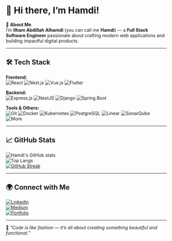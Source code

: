 # 👋 Hi there, I’m Hamdi!

🌱 **About Me**  
I’m **Ilham Abdillah Alhamdi** (you can call me **Hamdi**) — a **Full Stack Software Engineer** passionate about crafting modern web applications and building impactful digital products.

---

## 🛠️ Tech Stack

**Frontend:**  
![React](https://img.shields.io/badge/React-20232A?style=for-the-badge&logo=react&logoColor=61DAFB)
![Next.js](https://img.shields.io/badge/Next.js-000000?style=for-the-badge&logo=nextdotjs&logoColor=white)
![Vue.js](https://img.shields.io/badge/Vue.js-35495E?style=for-the-badge&logo=vuedotjs&logoColor=4FC08D)
![Flutter](https://img.shields.io/badge/Flutter-02569B?style=for-the-badge&logo=flutter&logoColor=white)

**Backend:**  
![Express.js](https://img.shields.io/badge/Express.js-000000?style=for-the-badge&logo=express&logoColor=white)
![NestJS](https://img.shields.io/badge/NestJS-E0234E?style=for-the-badge&logo=nestjs&logoColor=white)
![Django](https://img.shields.io/badge/Django-092E20?style=for-the-badge&logo=django&logoColor=white)
![Spring Boot](https://img.shields.io/badge/Spring_Boot-6DB33F?style=for-the-badge&logo=spring-boot&logoColor=white)

**Tools & Others:**  
![Git](https://img.shields.io/badge/Git-F05032?style=for-the-badge&logo=git&logoColor=white)
![Docker](https://img.shields.io/badge/Docker-2496ED?style=for-the-badge&logo=docker&logoColor=white)
![Kubernetes](https://img.shields.io/badge/Kubernetes-326CE5?style=for-the-badge&logo=kubernetes&logoColor=white)
![PostgreSQL](https://img.shields.io/badge/PostgreSQL-316192?style=for-the-badge&logo=postgresql&logoColor=white)
![Linear](https://img.shields.io/badge/Linear-5E6AD2?style=for-the-badge&logo=linear&logoColor=white)
![SonarQube](https://img.shields.io/badge/SonarQube-4E9BCD?style=for-the-badge&logo=sonarqube&logoColor=white)
![More](https://img.shields.io/badge/and_more-555555?style=for-the-badge)

---

## 📈 GitHub Stats

![Hamdi's GitHub stats](https://github-readme-stats.vercel.app/api?username=ilhamelhamdi&show_icons=true&theme=radical)  
![Top Langs](https://github-readme-stats.vercel.app/api/top-langs/?username=ilhamelhamdi&layout=compact&theme=radical)  
[![GitHub Streak](https://streak-stats.demolab.com?user=ilhamelhamdi&theme=radical)](https://git.io/streak-stats)

---

## 🌍 Connect with Me
[![LinkedIn](https://img.shields.io/badge/LinkedIn-0A66C2?style=for-the-badge&logo=linkedin&logoColor=white)](https://www.linkedin.com/in/ilham-abdillah/)  
[![Medium](https://img.shields.io/badge/Medium-000000?style=for-the-badge&logo=medium&logoColor=white)](https://medium.com/@ilham.abdillah.alhamdi)  
[![Portfolio](https://img.shields.io/badge/Portfolio-FF7139?style=for-the-badge&logo=firefox-browser&logoColor=white)](https://ilhamelhamdi.com)

---

💬 *“Code is like fashion — it’s all about creating something beautiful and functional.”*
